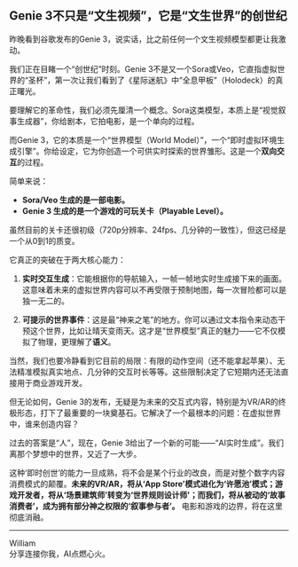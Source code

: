## Genie 3不只是“文生视频”，它是“文生世界”的创世纪

昨晚看到谷歌发布的Genie 3，说实话，比之前任何一个文生视频模型都更让我激动。

我们正在目睹一个“创世纪”时刻。Genie 3不是又一个Sora或Veo，它直指虚拟世界的“圣杯”，第一次让我们看到了《星际迷航》中“全息甲板”（Holodeck）的真正曙光。

要理解它的革命性，我们必须先厘清一个概念。Sora这类模型，本质上是“视觉叙事生成器”，你给剧本，它拍电影，是一个单向的过程。

而Genie 3，它的本质是一个“世界模型（World Model）”，一个“即时虚拟环境生成引擎”。你给设定，它为你创造一个可供实时探索的世界雏形。这是一个**双向交互**的过程。

简单来说：
*   **Sora/Veo 生成的是一部电影。**
*   **Genie 3 生成的是一个游戏的可玩关卡（Playable Level）。**

虽然目前的关卡还很初级（720p分辨率、24fps、几分钟的一致性），但这已经是一个从0到1的质变。

它真正的突破在于两大核心能力：

1.  **实时交互生成**：它能根据你的导航输入，一帧一帧地实时生成接下来的画面。这意味着未来的虚拟世界内容可以不再受限于预制地图，每一次冒险都可以是独一无二的。

2.  **可提示的世界事件**：这是最“神来之笔”的地方。你可以通过文本指令来动态干预这个世界，比如让晴天变雨天。这才是“世界模型”真正的魅力——它不仅模拟了物理，更理解了**语义**。

当然，我们也要冷静看到它目前的局限：有限的动作空间（还不能拿起苹果）、无法精准模拟真实地点、几分钟的交互时长等等。这些限制决定了它短期内还无法直接用于商业游戏开发。

但无论如何，Genie 3的发布，无疑是为未来的交互式内容，特别是为VR/AR的终极形态，打下了最重要的一块奠基石。它解决了一个最根本的问题：在虚拟世界中，谁来创造内容？

过去的答案是“人”，现在，Genie 3给出了一个新的可能——“AI实时生成”。我们离那个梦想中的世界，又近了一大步。

这种‘即时创世’的能力一旦成熟，将不会是某个行业的改良，而是对整个数字内容消费模式的颠覆。**未来的VR/AR，将从‘App Store’模式进化为‘许愿池’模式；游戏开发者，将从‘场景建筑师’转变为‘世界规则设计师’；而我们，将从被动的‘故事消费者’，成为拥有部分神之权限的‘叙事参与者’。** 电影和游戏的边界，将在这里彻底消融。

---
William \
分享连接你我，AI点燃心火。